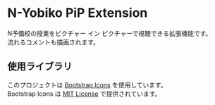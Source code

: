 # N-Yobiko PiP Extension

N予備校の授業をピクチャー イン ピクチャーで視聴できる拡張機能です。  
流れるコメントも描画されます。

## 使用ライブラリ

このプロジェクトは [Bootstrap Icons](https://icons.getbootstrap.com/) を使用しています。  
Bootstrap Icons は [MIT License](https://github.com/twbs/icons/blob/main/LICENSE) で提供されています。
